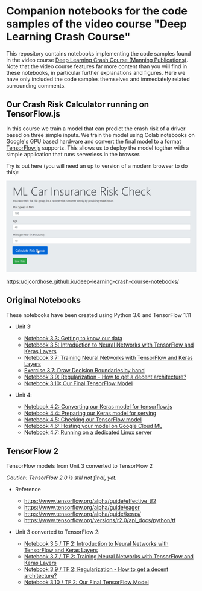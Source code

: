 # Companion notebooks for the code samples of the video course "Deep Learning Crash Course"

This repository contains notebooks implementing the code samples found in the video course [Deep Learning Crash Course (Manning Publications)](https://www.manning.com/livevideo/deep-learning-crash-course?a_aid=djcordhose&a_bid=e8e77cbf). Note that the video course features far more content than you will find in these notebooks, in particular further explanations and figures. Here we have only included the code samples themselves and immediately related surrounding comments.

## Our Crash Risk Calculator running on TensorFlow.js

In this course we train a model that can predict the crash risk of a driver based on three simple inputs.
We train the model using Colab notebooks on Google's GPU based hardware and convert the final model to a format
<a href='https://www.tensorflow.org/js/' target='_blank'>TensorFlow.js</a> supports. This allows us to deploy the
model togther with a simple application that runs serverless in the browser. 

Try is out here (you will need an up to version of a modern browser to do this):

<a href='https://djcordhose.github.io/deep-learning-crash-course-notebooks/' target='_blank'>
<img src='img/calc.jpg'>
</a>

https://djcordhose.github.io/deep-learning-crash-course-notebooks/


## Original Notebooks

These notebooks have been created using Python 3.6 and TensorFlow 1.11

* Unit 3:
    * [Notebook 3.3: Getting to know our data](https://colab.research.google.com/github/djcordhose/deep-learning-crash-course-notebooks/blob/master/U3-M3-data.ipynb)
    * [Notebook 3.5: Introduction to Neural Networks with TensorFlow and Keras Layers](https://colab.research.google.com/github/djcordhose/deep-learning-crash-course-notebooks/blob/master/U3-M5-nn-intro.ipynb)
    * [Notebook 3.7: Training Neural Networks with TensorFlow and Keras Layers](https://colab.research.google.com/github/djcordhose/deep-learning-crash-course-notebooks/blob/master/U3-M7-nn-training.ipynb)
    * [Exercise 3.7: Draw Decision Boundaries by hand](https://raw.githubusercontent.com/DJCordhose/deep-learning-crash-course-notebooks/master/exercise/manual-decision-boundaries.pdf)
    * [Notebook 3.9: Regularization - How to get a decent architecture?](https://colab.research.google.com/github/djcordhose/deep-learning-crash-course-notebooks/blob/master/U3-M9-regularization.ipynb)
    * [Notebook 3.10: Our Final TensorFlow Model](https://colab.research.google.com/github/djcordhose/deep-learning-crash-course-notebooks/blob/master/U3-M10-final-model.ipynb)
    
* Unit 4:
  * [Notebook 4.2: Converting our Keras model for tensorflow.js](https://colab.research.google.com/github/djcordhose/deep-learning-crash-course-notebooks/blob/master/U4-M2-tensorflowjs.ipynb)
  * [Notebook 4.4: Preparing our Keras model for serving](https://colab.research.google.com/github/djcordhose/deep-learning-crash-course-notebooks/blob/master/U4-M4-tf-prep.ipynb)
  * [Notebook 4.5: Checking our TensorFlow model](https://colab.research.google.com/github/djcordhose/deep-learning-crash-course-notebooks/blob/master/U4-M5-tf-check.ipynb)
  * [Notebook 4.6: Hosting your model on Google Cloud ML](https://colab.research.google.com/github/djcordhose/deep-learning-crash-course-notebooks/blob/master/U4-M6-cloud.ipynb)
  * [Notebook 4.7: Running on a dedicated Linux server](https://colab.research.google.com/github/djcordhose/deep-learning-crash-course-notebooks/blob/master/U4-M7-local.ipynb)

## TensorFlow 2

TensorFlow models from Unit 3 converted to TensorFlow 2

_Caution: TensorFlow 2.0 is still not final, yet._

* Reference
    * https://www.tensorflow.org/alpha/guide/effective_tf2
    * https://www.tensorflow.org/alpha/guide/eager
    * https://www.tensorflow.org/alpha/guide/keras/
    * https://www.tensorflow.org/versions/r2.0/api_docs/python/tf

* Unit 3 converted to TensorFlow 2:
    * [Notebook 3.5 / TF 2: Introduction to Neural Networks with TensorFlow and Keras Layers](https://colab.research.google.com/github/djcordhose/deep-learning-crash-course-notebooks/blob/master/tf-v2/U3-M5-nn-intro.ipynb)
    * [Notebook 3.7 / TF 2: Training Neural Networks with TensorFlow and Keras Layers](https://colab.research.google.com/github/djcordhose/deep-learning-crash-course-notebooks/blob/master/tf-v2/U3-M7-nn-training.ipynb)
    * [Notebook 3.9 / TF 2: Regularization - How to get a decent architecture?](https://colab.research.google.com/github/djcordhose/deep-learning-crash-course-notebooks/blob/master/tf-v2/U3-M9-regularization.ipynb)
    * [Notebook 3.10 / TF 2: Our Final TensorFlow Model](https://colab.research.google.com/github/djcordhose/deep-learning-crash-course-notebooks/blob/master/tf-v2/U3-M10-final-model.ipynb)

